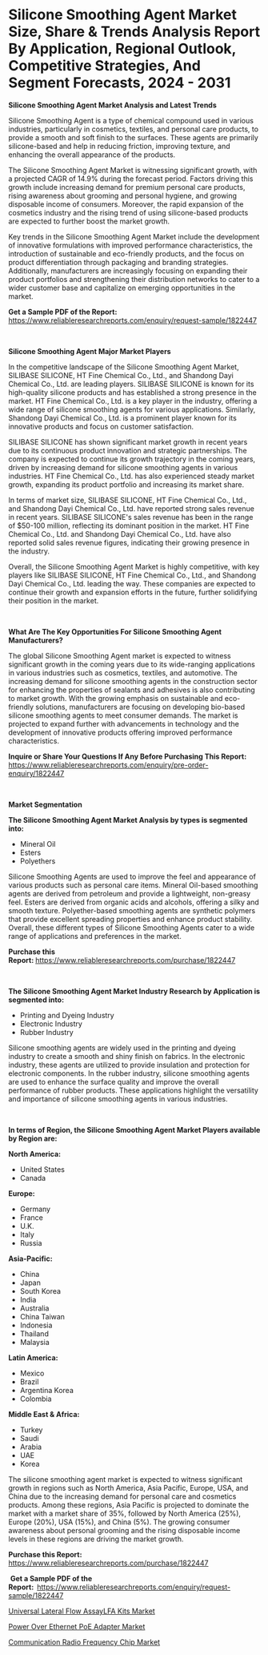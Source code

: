 <p><h1>Silicone Smoothing Agent Market Size, Share & Trends Analysis Report By Application, Regional Outlook, Competitive Strategies, And Segment Forecasts, 2024 - 2031</h1></p><p><strong>Silicone Smoothing Agent Market Analysis and Latest Trends</strong></p>
<p><p>Silicone Smoothing Agent is a type of chemical compound used in various industries, particularly in cosmetics, textiles, and personal care products, to provide a smooth and soft finish to the surfaces. These agents are primarily silicone-based and help in reducing friction, improving texture, and enhancing the overall appearance of the products.</p><p>The Silicone Smoothing Agent Market is witnessing significant growth, with a projected CAGR of 14.9% during the forecast period. Factors driving this growth include increasing demand for premium personal care products, rising awareness about grooming and personal hygiene, and growing disposable income of consumers. Moreover, the rapid expansion of the cosmetics industry and the rising trend of using silicone-based products are expected to further boost the market growth.</p><p>Key trends in the Silicone Smoothing Agent Market include the development of innovative formulations with improved performance characteristics, the introduction of sustainable and eco-friendly products, and the focus on product differentiation through packaging and branding strategies. Additionally, manufacturers are increasingly focusing on expanding their product portfolios and strengthening their distribution networks to cater to a wider customer base and capitalize on emerging opportunities in the market.</p></p>
<p><strong>Get a Sample PDF of the Report:&nbsp;</strong> <a href="https://www.reliableresearchreports.com/enquiry/request-sample/1822447">https://www.reliableresearchreports.com/enquiry/request-sample/1822447</a></p>
<p>&nbsp;</p>
<p><strong>Silicone Smoothing Agent Major Market Players</strong></p>
<p><p>In the competitive landscape of the Silicone Smoothing Agent Market, SILIBASE SILICONE, HT Fine Chemical Co., Ltd., and Shandong Dayi Chemical Co., Ltd. are leading players. SILIBASE SILICONE is known for its high-quality silicone products and has established a strong presence in the market. HT Fine Chemical Co., Ltd. is a key player in the industry, offering a wide range of silicone smoothing agents for various applications. Similarly, Shandong Dayi Chemical Co., Ltd. is a prominent player known for its innovative products and focus on customer satisfaction.</p><p>SILIBASE SILICONE has shown significant market growth in recent years due to its continuous product innovation and strategic partnerships. The company is expected to continue its growth trajectory in the coming years, driven by increasing demand for silicone smoothing agents in various industries. HT Fine Chemical Co., Ltd. has also experienced steady market growth, expanding its product portfolio and increasing its market share.</p><p>In terms of market size, SILIBASE SILICONE, HT Fine Chemical Co., Ltd., and Shandong Dayi Chemical Co., Ltd. have reported strong sales revenue in recent years. SILIBASE SILICONE's sales revenue has been in the range of $50-100 million, reflecting its dominant position in the market. HT Fine Chemical Co., Ltd. and Shandong Dayi Chemical Co., Ltd. have also reported solid sales revenue figures, indicating their growing presence in the industry.</p><p>Overall, the Silicone Smoothing Agent Market is highly competitive, with key players like SILIBASE SILICONE, HT Fine Chemical Co., Ltd., and Shandong Dayi Chemical Co., Ltd. leading the way. These companies are expected to continue their growth and expansion efforts in the future, further solidifying their position in the market.</p></p>
<p>&nbsp;</p>
<p><strong>What Are The Key Opportunities For Silicone Smoothing Agent Manufacturers?</strong></p>
<p><p>The global Silicone Smoothing Agent market is expected to witness significant growth in the coming years due to its wide-ranging applications in various industries such as cosmetics, textiles, and automotive. The increasing demand for silicone smoothing agents in the construction sector for enhancing the properties of sealants and adhesives is also contributing to market growth. With the growing emphasis on sustainable and eco-friendly solutions, manufacturers are focusing on developing bio-based silicone smoothing agents to meet consumer demands. The market is projected to expand further with advancements in technology and the development of innovative products offering improved performance characteristics.</p></p>
<p><strong>Inquire or Share Your Questions If Any Before Purchasing This Report:</strong> <a href="https://www.reliableresearchreports.com/enquiry/pre-order-enquiry/1822447">https://www.reliableresearchreports.com/enquiry/pre-order-enquiry/1822447</a></p>
<p>&nbsp;</p>
<p><strong>Market Segmentation</strong></p>
<p><strong>The Silicone Smoothing Agent Market Analysis by types is segmented into:</strong></p>
<p><ul><li>Mineral Oil</li><li>Esters</li><li>Polyethers</li></ul></p>
<p><p>Silicone Smoothing Agents are used to improve the feel and appearance of various products such as personal care items. Mineral Oil-based smoothing agents are derived from petroleum and provide a lightweight, non-greasy feel. Esters are derived from organic acids and alcohols, offering a silky and smooth texture. Polyether-based smoothing agents are synthetic polymers that provide excellent spreading properties and enhance product stability. Overall, these different types of Silicone Smoothing Agents cater to a wide range of applications and preferences in the market.</p></p>
<p><strong>Purchase this Report:&nbsp;</strong><a href="https://www.reliableresearchreports.com/purchase/1822447">https://www.reliableresearchreports.com/purchase/1822447</a></p>
<p>&nbsp;</p>
<p><strong>The Silicone Smoothing Agent Market Industry Research by Application is segmented into:</strong></p>
<p><ul><li>Printing and Dyeing Industry</li><li>Electronic Industry</li><li>Rubber Industry</li></ul></p>
<p><p>Silicone smoothing agents are widely used in the printing and dyeing industry to create a smooth and shiny finish on fabrics. In the electronic industry, these agents are utilized to provide insulation and protection for electronic components. In the rubber industry, silicone smoothing agents are used to enhance the surface quality and improve the overall performance of rubber products. These applications highlight the versatility and importance of silicone smoothing agents in various industries.</p></p>
<p>&nbsp;</p>
<p><strong>In terms of Region, the Silicone Smoothing Agent Market Players available by Region are:</strong></p>
<p>
    <p> <strong> North America: </strong>
        <ul>
            <li>United States</li>
            <li>Canada</li>
        </ul>
        </p> 
    <p> <strong> Europe: </strong>
        <ul>
            <li>Germany</li>
            <li>France</li>
            <li>U.K.</li>
            <li>Italy</li>
            <li>Russia</li>
        </ul>
        </p> 
    <p> <strong> Asia-Pacific: </strong>
        <ul>
            <li>China</li>
            <li>Japan</li>
            <li>South Korea</li>
            <li>India</li>
            <li>Australia</li>
            <li>China Taiwan</li>
            <li>Indonesia</li>
            <li>Thailand</li>
            <li>Malaysia</li>
        </ul>
        </p> 
    <p> <strong> Latin America: </strong>
        <ul>
            <li>Mexico</li>
            <li>Brazil</li>
            <li>Argentina Korea</li>
            <li>Colombia</li>
        </ul>
        </p> 
    <p> <strong> Middle East & Africa: </strong>
        <ul>
            <li>Turkey</li>
            <li>Saudi</li>
            <li>Arabia</li>
            <li>UAE</li>
            <li>Korea</li>
        </ul>
    </p>
    </p>
<p><p>The silicone smoothing agent market is expected to witness significant growth in regions such as North America, Asia Pacific, Europe, USA, and China due to the increasing demand for personal care and cosmetics products. Among these regions, Asia Pacific is projected to dominate the market with a market share of 35%, followed by North America (25%), Europe (20%), USA (15%), and China (5%). The growing consumer awareness about personal grooming and the rising disposable income levels in these regions are driving the market growth.</p></p>
<p><strong>Purchase this Report: </strong><a href="https://www.reliableresearchreports.com/purchase/1822447">https://www.reliableresearchreports.com/purchase/1822447</a></p>
<p>&nbsp;<strong>Get a Sample PDF of the Report:&nbsp;&nbsp;</strong><a href="https://www.reliableresearchreports.com/enquiry/request-sample/1822447">https://www.reliableresearchreports.com/enquiry/request-sample/1822447</a></p>
<p><strong></strong></p>
<p><p><a href="https://view.publitas.com/reportprime-1/universal-lateral-flow-assaylfa-kits-market-insights-market-players-and-forecast-till-2030/">Universal Lateral Flow AssayLFA Kits Market</a></p><p><a href="https://view.publitas.com/reportprime-1/power-over-ethernet-poe-adapter-market-offer-valuable-insights-into-market-size-market-share-market-trends-and-projections-spanning-from-2023-to-2030/">Power Over Ethernet PoE Adapter Market</a></p><p><a href="https://view.publitas.com/reportprime-1/communication-radio-frequency-chip-market-centers-on-aspects-such-as-market-growth-market-share-market-opportunity-and-projected-forecasts-spanning-from-2023-to-2030/">Communication Radio Frequency Chip Market</a></p></p>